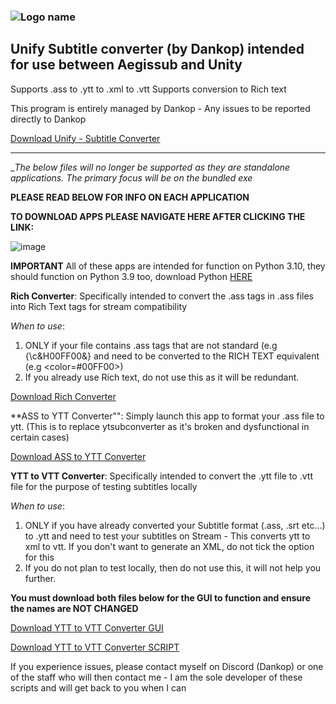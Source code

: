 
### ![Logo name](https://github.com/user-attachments/assets/584f52c7-ed2c-40fb-b782-384e867438b1)

## Unify Subtitle converter (by Dankop) intended for use between Aegissub and Unity 
Supports .ass to .ytt to .xml to .vtt
Supports conversion to Rich text

This program is entirely managed by Dankop - Any issues to be reported directly to Dankop

[Download Unify - Subtitle Converter](https://github.com/DanKop1/AI-Sponge-Rehydrated-Subtitle-Tools/releases/download/Unify_1.0/Unify.-.Subtitle.Converter.1.0.exe)

__________________________________________________________________________________________

__The below files will no longer be supported as they are standalone applications. The primary focus will be on the bundled exe_

**PLEASE READ BELOW FOR INFO ON EACH APPLICATION**

**TO DOWNLOAD APPS PLEASE NAVIGATE HERE AFTER CLICKING THE LINK:**

![image](https://github.com/user-attachments/assets/db5ca23d-6a33-43ec-a658-71f549b6e905)

**IMPORTANT**
All of these apps are intended for function on Python 3.10, they should function on Python 3.9 too, download Python [HERE](https://www.python.org/downloads/)

**Rich Converter**:
Specifically intended to convert the .ass tags in .ass files into Rich Text tags for stream compatibility

_When to use_:
1) ONLY if your file contains .ass tags that are not standard (e.g {\c&H00FF00&} and need to be converted to the RICH TEXT equivalent (e.g <color=#00FF00>)
2) If you already use Rich text, do not use this as it will be redundant.

[Download Rich Converter](https://github.com/DanKop1/Subtitles/blob/main/Rich%20Converter.py)

**ASS to YTT Converter"":
Simply launch this app to format your .ass file to ytt. (This is to replace ytsubconverter as it's broken and dysfunctional in certain cases)

[Download ASS to YTT Converter](https://github.com/DanKop1/AI-Sponge-Rehydrated-Subtitle-Tools/blob/main/ASS2YTT%20Converter)

**YTT to VTT Converter**:
Specifically intended to convert the .ytt file to .vtt file for the purpose of testing subtitles locally

_When to use_:
1) ONLY if you have already converted your Subtitle format (.ass, .srt etc...) to .ytt and need to test your subtitles on Stream - This converts ytt to xml to vtt. If you don't want to generate an XML, do not tick the option for this
2) If you do not plan to test locally, then do not use this, it will not help you further.

**You must download both files below for the GUI to function and ensure the names are NOT CHANGED**

[Download YTT to VTT Converter GUI](https://github.com/DanKop1/Subtitles/blob/main/YTT2VTT%20Converter.py)

[Download YTT to VTT Converter SCRIPT](https://github.com/DanKop1/AI-Sponge-Rehydrated-Subtitle-Tools/blob/main/convert_ytt2vtt.py)
   
If you experience issues, please contact myself on Discord (Dankop) or one of the staff who will then contact me - I am the sole developer of these scripts and will get back to you when I can
